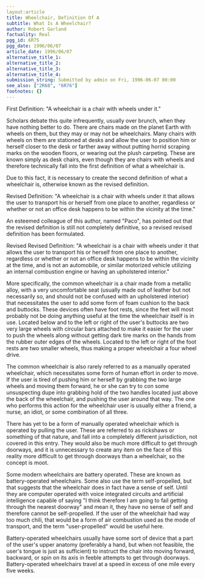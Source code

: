 ```yaml
---
layout:article
title: Wheelchair, Definition Of A
subtitle: What Is A Wheelchair?
author: Robert Garland
factuality: Real
pgg_id: 6R75
pgg_date: 1996/06/07
article_date: 1996/06/07
alternative_title_1: 
alternative_title_2: 
alternative_title_3: 
alternative_title_4: 
submission_string: Submitted by admin on Fri, 1996-06-07 00:00
see_also: ["2R68", "6R76"]
footnotes: {}
---
```

<div>
<p>First Definition: "A wheelchair is a chair with wheels under it."</p>
<p>Scholars debate this quite infrequently, usually over brunch, when they have nothing better to do. There are chairs made on the planet Earth with wheels on them, but they may or may not be wheelchairs. Many chairs with wheels on them are stationed at desks and allow the user to position him or herself closer to the desk or farther away without putting horrid scraping marks on the wooden floors, or wearing out the plush carpeting. These are known simply as desk chairs, even though they are chairs with wheels and therefore technically fall into the first definition of what a wheelchair is.</p>
<p>Due to this fact, it is necessary to create the second definition of what a wheelchair is, otherwise known as the revised definition.</p>
<p>Revised Definition: "A wheelchair is a chair with wheels under it that allows the user to transport his or herself from one place to another, regardless or whether or not an office desk happens to be within the vicinity at the time."</p>
<p>An esteemed colleague of this author, named "Paco", has pointed out that the revised definition is still not completely definitive, so a revised revised definition has been formulated.</p>
<p>Revised Revised Definition: "A wheelchair is a chair with wheels under it that allows the user to transport his or herself from one place to another, regardless or whether or not an office desk happens to be within the vicinity at the time, and is not an automobile, or similar motorized vehicle utilizing an internal combustion engine or having an upholstered interior."</p>
<p>More specifically, the common wheelchair is a chair made from a metallic alloy, with a very uncomfortable seat (usually made out of leather but not necessarily so, and should not be confused with an upholstered interior) that necessitates the user to add some form of foam cushion to the back and buttocks. These devices often have foot rests, since the feet will most probably not be doing anything useful at the time the wheelchair itself is in use. Located below and to the left or right of the user's buttocks are two very large wheels with circular bars attached to make it easier for the user to push the wheels along without getting dark tire marks on the hands from the rubber outer edges of the wheels. Located to the left or right of the foot rests are two smaller wheels, thus making a proper wheelchair a four wheel drive.</p>
<p>The common wheelchair is also rarely referred to as a manually operated wheelchair, which necessitates some form of human effort in order to move. If the user is tired of pushing him or herself by grabbing the two large wheels and moving them forward, he or she can try to con some unsuspecting dupe into grabbing hold of the two handles located just above the back of the wheelchair, and pushing the user around that way. The one who performs this action for the wheelchair user is usually either a friend, a nurse, an idiot, or some combination of all three.</p>
<p>There has yet to be a form of manually operated wheelchair which is operated by pulling the user. These are referred to as rickshaws or something of that nature, and fall into a completely different jurisdiction, not covered in this entry. They would also be much more difficult to get through doorways, and it is unnecessary to create any item on the face of this reality more difficult to get through doorways than a wheelchair, so the concept is moot.</p>
<p>Some modern wheelchairs are battery operated. These are known as battery-operated wheelchairs. Some also use the term self-propelled, but that suggests that the wheelchair does in fact have a sense of self. Until they are computer operated with voice integrated circuits and artificial intelligence capable of saying "I think therefore I am going to fail getting through the nearest doorway" and mean it, they have no sense of self and therefore cannot be self-propelled. If the user of the wheelchair had way too much chili, that would be a form of air combustion used as the mode of transport, and the term "user-propelled" would be useful here.</p>
<p>Battery-operated wheelchairs usually have some sort of device that a part of the user's upper anatomy (preferably a hand, but when not feasible, the user's tongue is just as sufficient) to instruct the chair into moving forward, backward, or spin on its axis in feeble attempts to get through doorways. Battery-operated wheelchairs travel at a speed in excess of one mile every five weeks.</p>
</div>
